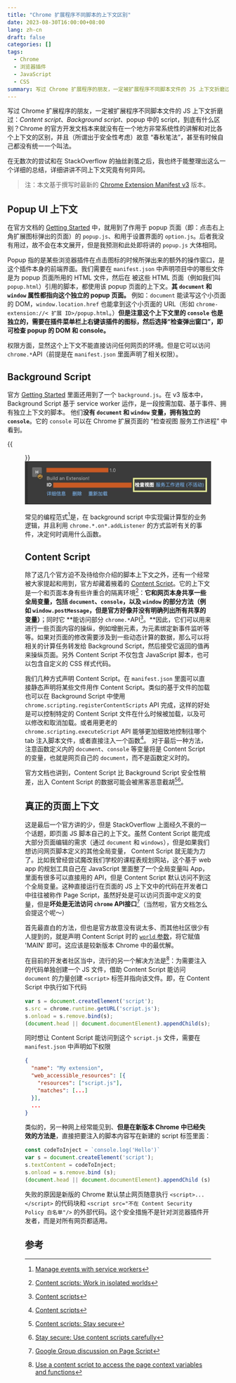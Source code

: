 ```yaml
---
title: "Chrome 扩展程序不同脚本的上下文区别"
date: 2023-08-30T16:00:00+08:00
lang: zh-cn
draft: false
categories: []
tags:
  - Chrome
  - 浏览器插件
  - JavaScript
  - CSS
summary: 写过 Chrome 扩展程序的朋友，一定被扩展程序不同脚本文件的 JS 上下文折磨过：*Content script*、*Background script*、popup 中的 script，到底有什么区别？
---
```


写过 Chrome 扩展程序的朋友，一定被扩展程序不同脚本文件的 JS 上下文折磨过：*Content script*、*Background script*、popup 中的 script，到底有什么区别？Chrome 的官方开发文档本来就没有在一个地方非常系统性的讲解和对比各个上下文的区别，并且（所谓出于安全性考虑）故意 “春秋笔法”，甚至有时候自己都没有统一一个叫法。

在无数次的尝试和在 StackOverflow 的抽丝剥茧之后，我也终于能整理出这么一个详细的总结，详细讲讲不同上下文究竟有何异同。

> 注：本文基于撰写时最新的 [Chrome Extension Manifest v3](https://developer.chrome.com/docs/extensions/mv3/intro/) 版本。

## Popup UI 上下文

在官方文档的 [Getting Started](https://developer.chrome.com/docs/extensions/mv3/getstarted/) 中，就用到了作用于 popup 页面（即：点击右上角扩展图标弹出的页面）的 `popup.js`、和用于设置界面的 `option.js`。后者我没有用过，故不会在本文展开，但是我预测和此处即将讲的 `popup.js` 大体相同。

Popup 指的是某些浏览器插件在点击图标的时候所弹出来的额外的操作窗口，是这个插件本身的前端界面。我们需要在 `manifest.json` 中声明项目中的哪些文件是为 popup 页面所用的 HTML 文件，然后在
被这些 HTML 页面（例如我们叫 `popup.html`）引用的脚本，都使用该 popup 页面的上下文。**其 `document` 和 `window` 属性都指向这个独立的 popup 页面。**
例如：`document` 能读写这个小页面的 DOM，`window.location.href` 也能拿到这个小页面的 URL（形如 `chrome-extension://< 扩展 ID>/popup.html`。）**但是注意这个上下文里的 `console` 也是独立的，需要在插件菜单栏上右键该插件的图标，然后选择“检查弹出窗口”，即可检查 popup 的 DOM 和 console。**

权限方面，显然这个上下文不能直接访问任何网页的环境。但是它可以访问 `chrome.*`API（前提是在 `manifest.json` 里面声明了相关权限）。

## Background Script

官方 [Getting Started](https://developer.chrome.com/docs/extensions/mv3/getstarted/) 里面还用到了一个 `background.js`。在 v3 版本中，Background Script 基于 service worker 运作，是一段按需加载、基于事件、拥有独立上下文的脚本。
他们**没有 `document` 和 `window` 变量，拥有独立的 `console`**。它的 `console` 可以在 Chrome 扩展页面的 “检查视图 服务工作进程” 中看到。

{{<figure src="background-script.jpg" alt="Chrome 扩展页面的“检查视图 服务工作进程”" width="350">}}
![](background-script.jpg)

常见的编程范式[^1]是，在 background script 中实现偏计算型的业务逻辑，并且利用 `chrome.*.on*.addListener` 的方式监听有关的事件，决定何时调用什么函数。

## Content Script

除了这几个官方迫不及待给你介绍的脚本上下文之外，还有一个经常被大家提起和用到，官方却藏着掖着的 [Content Script](https://developer.chrome.com/docs/extensions/mv3/content_scripts/#isolated_world)。它的上下文是一个和页面本身有些许重合的隔离环境[^4]：**它和网页本身共享一些全局变量，包括 `document`、`console`，以及 `window` 的部分方法（例如 `window.postMessage`，但是官方好像并没有明确列出所有共享的变量）**；同时它 **能访问部分 `chrome.*`API[^3]。**因此，它们可以用来进行一些页面内容的操纵，例如增删元素，为元素绑定新事件监听等等。如果对页面的修改需要涉及到一些动态计算的数据，那么可以将相关的计算任务转发给 Background Script，然后接受它返回的值再来操纵页面。另外 Content Script 不仅包含 JavaScript 脚本，也可以包含自定义的 CSS 样式代码。

我们几种方式声明 Content Script。在 `manifest.json` 里面可以直接静态声明将某些文件用作 Content Script。类似的基于文件的加载也可以在 Background Script 中使用 `chrome.scripting.registerContentScripts` API 完成，这样的好处是可以控制特定的 Content Script 文件在什么时候被加载，以及可以修改和取消加载。或者用更老的 `chrome.scripting.executeScript` API 能够更加细致地控制往哪个 tab 注入脚本文件，或者直接注入一个函数[^3]。
对于最后一种方法，注意函数定义内的 `document`、`console` 等变量将是 Content Script 的变量，也就是网页自己的 `document`，而不是函数定义时的。

官方文档也讲到，Content Script 比 Background Script 安全性稍差，出入 Content Script 的数据可能会被黑客恶意截胡[^5][^6]。

## 真正的页面上下文

这是最后一个官方讲的少，但是 StackOverflow 上面经久不衰的一个话题，即页面 JS 脚本自己的上下文。虽然 Content Script 能完成大部分页面编辑的需求（通过 `document` 和 `windows`），但是如果我们想访问网页脚本定义的其他全局变量， Content Script 就无能为力了。比如我曾经尝试魔改我们学校的课程表规划网站，这个基于 web app 的规划工具自己在 JavaScript 里面整了一个全局变量叫 App，里面有很多可以直接用的 API，但是 Content Script 默认访问不到这个全局变量。这种直接运行在页面的 JS 上下文中的代码在开发者口中往往被称作 Page Script，虽然好处是可以访问页面中定义的变量，但是**坏处是无法访问 `chrome` API接口**[^8]（当然啦，官方文档怎么会提这个呢～）

首先最直白的方法，但也是官方故意没有说太多、而其他社区很少有人提到的，就是声明 Content Script 时的 [`world` 参数](https://developer.chrome.com/docs/extensions/reference/scripting/#type-ScriptInjection)，将它赋值 'MAIN' 即可。这应该是较新版本 Chrome 中的最优解。

在目前的开发者社区当中，流行的另一个解决方法是[^7]：为需要注入的代码单独创建一个 JS 文件，借助 Content Script 能访问 `document` 的力量创建 `<script>` 标签并指向该文件。即，在 Content Script 中执行如下代码
```js
var s = document.createElement('script');
s.src = chrome.runtime.getURL('script.js');
s.onload = s.remove.bind(s);
(document.head || document.documentElement).appendChild(s);
```
同时想让 Content Script 能访问到这个 `script.js` 文件，需要在 `manifest.json` 中声明如下权限
```json
{
  "name": "My extension",
  "web_accessible_resources": [{
    "resources": ["script.js"],
    "matches": [...]
  }],
  ...
}
```

类似的，另一种网上经常能见到、**但是在新版本 Chrome 中已经失效的方法是**，直接把要注入的脚本内容写在新建的 script 标签里面：
```js
const codeToInject = `console.log('Hello')`
var s = document.createElement('script');
s.textContent = codeToInject;
s.onload = s.remove.bind (s);
(document.head || document.documentElement).appendChild (s);
```

失败的原因是新版的 Chrome 默认禁止网页随意执行 `<script>...</script>` 的代码块和 `<script src="不在 Content Security Policy 白名单"/>` 的外部代码。这个安全措施不是针对浏览器插件开发者，而是对所有网页都适用。

## 参考
[^1]: [Manage events with service workers](https://developer.chrome.com/docs/extensions/mv3/service_workers/)
[^2]: [API Reference: chrome.scripting](https://developer.chrome.com/docs/extensions/reference/scripting/#method-executeScript)
[^3]: [Content scripts](https://developer.chrome.com/docs/extensions/mv3/content_scripts/)
[^4]: [Content scripts: Work in isolated worlds](https://developer.chrome.com/docs/extensions/mv3/content_scripts/#isolated_world)
[^5]: [Content scripts: Stay secure](https://developer.chrome.com/docs/extensions/mv3/content_scripts/#security)
[^6]: [Stay secure: Use content scripts carefully](https://developer.chrome.com/docs/extensions/mv3/security/#content_scripts)
[^7]: [Use a content script to access the page context variables and functions](https://stackoverflow.com/questions/9515704/use-a-content-script-to-access-the-page-context-variables-and-functions)
[^8]: [Google Group discussion on Page Script](https://groups.google.com/a/chromium.org/g/chromium-extensions/c/_zKyp9XvIzY/m/Pra2efOnAgAJ)